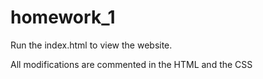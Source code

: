 # homework_1

Run the index.html to view the website.

All modifications are commented in the HTML and the CSS

